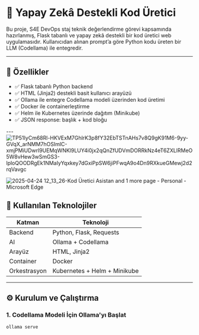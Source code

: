 # 🤖 Yapay Zekâ Destekli Kod Üretici

Bu proje, S4E DevOps staj teknik değerlendirme görevi kapsamında hazırlanmış, Flask tabanlı ve yapay zekâ destekli bir kod üretici web uygulamasıdır. Kullanıcıdan alınan prompt’a göre Python kodu üreten bir LLM (Codellama) ile entegredir.

---

## 🚀 Özellikler

- ✅ Flask tabanlı Python backend
- ✅ HTML (Jinja2) destekli basit kullanıcı arayüzü
- ✅ Ollama ile entegre Codellama modeli üzerinden kod üretimi
- ✅ Docker ile containerleştirme
- ✅ Helm ile Kubernetes üzerinde dağıtım (Minikube)
- ✅ JSON response: başlık + kod bloğu

---![TP51IyCm68Rl-HKVExM7GhlrK3p8fY32EbTSTnAHs7v8Q9gK91M6-9yy-GVqX_arNMM7hOSImlC-xmjPMiUDwrl9UEMqWNKl9LUY4i0jx2qQnZfUDVmDORRkNz4eT6ZXLlRMeO5W8vHew3wSmGS3-lploQOODRgEk1NMaIyYqxkey7dGxiPpSW6jiPFwqA9o4Dn9RXkueGMewj2d2rqVavgc](https://github.com/user-attachments/assets/955d8405-f95a-4740-a818-4ffaab635a76)

![2025-04-24 12_13_26-Kod Üretici Asistan and 1 more page - Personal - Microsoft​ Edge](https://github.com/user-attachments/assets/69b6dd64-ce20-4be2-8480-9f69bcf0e110)



## 🧠 Kullanılan Teknolojiler

| Katman | Teknoloji |
|--------|-----------|
| Backend | Python, Flask, Requests |
| AI | Ollama + Codellama |
| Arayüz | HTML, Jinja2 |
| Container | Docker |
| Orkestrasyon | Kubernetes + Helm + Minikube |

---

## ⚙️ Kurulum ve Çalıştırma

### 1. Codellama Modeli İçin Ollama'yı Başlat
```bash
ollama serve
